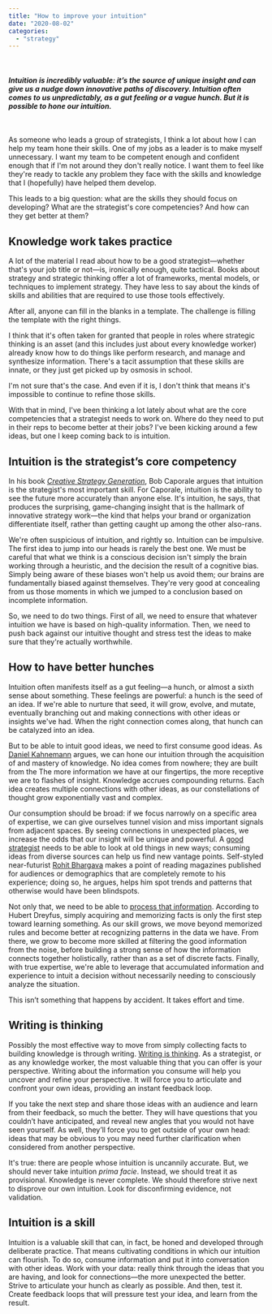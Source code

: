 ```yaml
---
title: "How to improve your intuition"
date: "2020-08-02"
categories: 
  - "strategy"
---
```


 

#### _Intuition is incredibly valuable: it’s the source of unique insight and can give us a nudge down innovative paths of discovery. Intuition often comes to us unpredictably, as a gut feeling or a vague hunch. But it is possible to hone our intuition._

 

As someone who leads a group of strategists, I think a lot about how I can help my team hone their skills. One of my jobs as a leader is to make myself unnecessary. I want my team to be competent enough and confident enough that if I'm not around they don't really notice. I want them to feel like they're ready to tackle any problem they face with the skills and knowledge that I (hopefully) have helped them develop.

This leads to a big question: what are the skills they should focus on developing? What are the strategist's core competencies? And how can they get better at them?

## Knowledge work takes practice

A lot of the material I read about how to be a good strategist—whether that's your job title or not—is, ironically enough, quite tactical. Books about strategy and strategic thinking offer a lot of frameworks, mental models, or techniques to implement strategy. They have less to say about the kinds of skills and abilities that are required to use those tools effectively.

After all, anyone can fill in the blanks in a template. The challenge is filling the template with the right things.

I think that it's often taken for granted that people in roles where strategic thinking is an asset (and this includes just about every knowledge worker) already know how to do things like perform research, and manage and synthesize information. There's a tacit assumption that these skills are innate, or they just get picked up by osmosis in school.

I'm not sure that's the case. And even if it is, I don't think that means it's impossible to continue to refine those skills.

With that in mind, I've been thinking a lot lately about what are the core competencies that a strategist needs to work on. Where do they need to put in their reps to become better at their jobs? I've been kicking around a few ideas, but one I keep coming back to is intuition.

## Intuition is the strategist’s core competency

In his book [_Creative Strategy Generation_](https://amzn.to/33jl7FZ), Bob Caporale argues that intuition is the strategist's most important skill. For Caporale, intuition is the ability to see the future more accurately than anyone else. It's intuition, he says, that produces the surprising, game-changing insight that is the hallmark of innovative strategy work—the kind that helps your brand or organization differentiate itself, rather than getting caught up among the other also-rans.

We're often suspicious of intuition, and rightly so. Intuition can be impulsive. The first idea to jump into our heads is rarely the best one. We must be careful that what we think is a conscious decision isn't simply the brain working through a heuristic, and the decision the result of a cognitive bias. Simply being aware of these biases won't help us avoid them; our brains are fundamentally biased against themselves. They're very good at concealing from us those moments in which we jumped to a conclusion based on incomplete information.

So, we need to do two things. First of all, we need to ensure that whatever intuition we have is based on high-quality information. Then, we need to push back against our intuitive thought and stress test the ideas to make sure that they're actually worthwhile.

## How to have better hunches

Intuition often manifests itself as a gut feeling—a hunch, or almost a sixth sense about something. These feelings are powerful: a hunch is the seed of an idea. If we're able to nurture that seed, it will grow, evolve, and mutate, eventually branching out and making connections with other ideas or insights we've had. When the right connection comes along, that hunch can be catalyzed into an idea.

But to be able to intuit good ideas, we need to first consume good ideas. As [Daniel Kahnemann](https://amzn.to/2D2QzO4) argues, we can hone our intuition through the acquisition of and mastery of knowledge. No idea comes from nowhere; they are built from the The more information we have at our fingertips, the more receptive we are to flashes of insight. Knowledge accrues compounding returns. Each idea creates multiple connections with other ideas, as our constellations of thought grow exponentially vast and complex.

Our consumption should be broad: if we focus narrowly on a specific area of expertise, we can give ourselves tunnel vision and miss important signals from adjacent spaces. By seeing connections in unexpected places, we increase the odds that our insight will be unique and powerful. A [good strategist](http://www.themoderniststudio.com/2018/04/23/how-does-a-design-strategist-think/) needs to be able to look at old things in new ways; consuming ideas from diverse sources can help us find new vantage points. Self-styled near-futurist [Rohit Bhargava](https://amzn.to/31cr04R) makes a point of reading magazines published for audiences or demographics that are completely remote to his experience; doing so, he argues, helps him spot trends and patterns that otherwise would have been blindspots.

Not only that, we need to be able to [process that information](https://mobydiction.ca/blog/my-personal-knowledge-management-system). According to Hubert Dreyfus, simply acquiring and memorizing facts is only the first step toward learning something. As our skill grows, we move beyond memorized rules and become better at recognizing patterns in the data we have. From there, we grow to become more skilled at filtering the good information from the noise, before building a strong sense of how the information connects together holistically, rather than as a set of discrete facts. Finally, with true expertise, we're able to leverage that accumulated information and experience to intuit a decision without necessarily needing to consciously analyze the situation.

This isn’t something that happens by accident. It takes effort and time.

## Writing is thinking

Possibly the most effective way to move from simply collecting facts to building knowledge is through writing. [Writing is thinking](https://mobydiction.ca/blog/ahrens-how-to-take-smart-notes-summary). As a strategist, or as any knowledge worker, the most valuable thing that you can offer is your perspective. Writing about the information you consume will help you uncover and refine your perspective. It will force you to articulate and confront your own ideas, providing an instant feedback loop.

If you take the next step and share those ideas with an audience and learn from their feedback, so much the better. They will have questions that you couldn’t have anticipated, and reveal new angles that you would not have seen yourself. As well, they’ll force you to get outside of your own head: ideas that may be obvious to you may need further clarification when considered from another perspective.

It's true: there are people whose intuition is uncannily accurate. But, we should never take intuition _prima facie_. Instead, we should treat it as provisional. Knowledge is never complete. We should therefore strive next to disprove our own intuition. Look for disconfirming evidence, not validation.

## Intuition is a skill

Intuition is a valuable skill that can, in fact, be honed and developed through deliberate practice. That means cultivating conditions in which our intuition can flourish. To do so, consume information and put it into conversation with other ideas. Work with your data: really think through the ideas that you are having, and look for connections—the more unexpected the better. Strive to articulate your hunch as clearly as possible. And then, test it. Create feedback loops that will pressure test your idea, and learn from the result.

